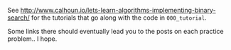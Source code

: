 See <http://www.calhoun.io/lets-learn-algorithms-implementing-binary-search/> for the tutorials that go along with the code in `000_tutorial`.

Some links there should eventually lead you to the posts on each practice problem.. I hope.
